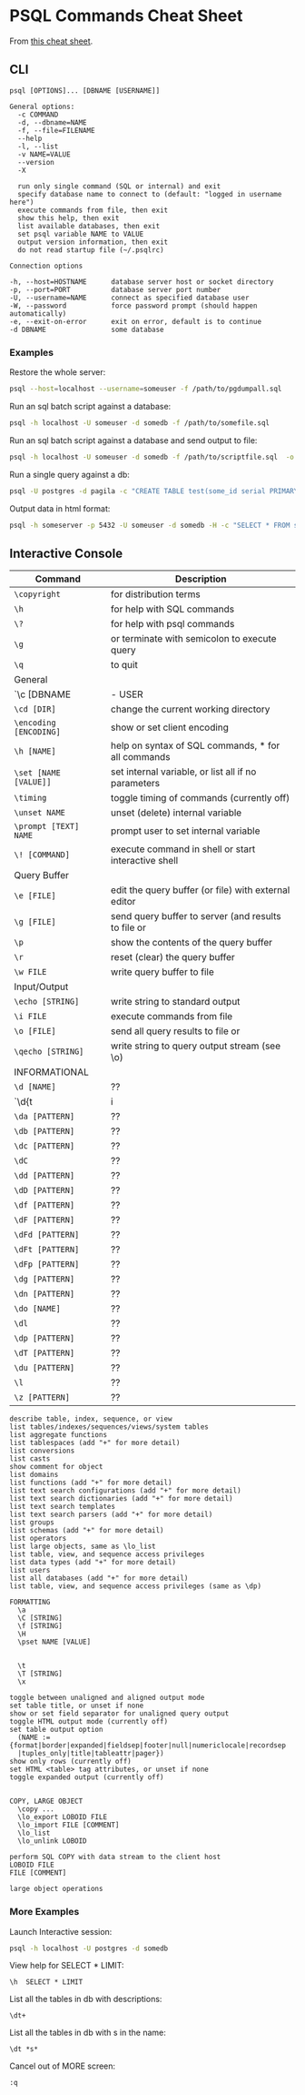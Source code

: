 # PSQL Commands Cheat Sheet

From [this cheat sheet](http://www.postgresonline.com/special_feature.php?sf_name=postgresql83_psql_cheatsheet).

## CLI
```
psql [OPTIONS]... [DBNAME [USERNAME]]

General options:
  -c COMMAND
  -d, --dbname=NAME
  -f, --file=FILENAME
  --help
  -l, --list
  -v NAME=VALUE
  --version
  -X

  run only single command (SQL or internal) and exit
  specify database name to connect to (default: "logged in username here")
  execute commands from file, then exit
  show this help, then exit
  list available databases, then exit
  set psql variable NAME to VALUE
  output version information, then exit
  do not read startup file (~/.psqlrc)

Connection options

-h, --host=HOSTNAME      database server host or socket directory
-p, --port=PORT          database server port number
-U, --username=NAME      connect as specified database user
-W, --password           force password prompt (should happen automatically)
-e, --exit-on-error      exit on error, default is to continue
-d DBNAME                some database
```

### Examples

Restore the whole server:
```sh
psql --host=localhost --username=someuser -f /path/to/pgdumpall.sql
```
Run an sql batch script against a database:
```sh
psql -h localhost -U someuser -d somedb -f /path/to/somefile.sql
```

Run an sql batch script against a database and send output to file:
```sh
psql -h localhost -U someuser -d somedb -f /path/to/scriptfile.sql  -o /path/to/outputfile.txt
```
Run a single query against a db:
```sh
psql -U postgres -d pagila -c "CREATE TABLE test(some_id serial PRIMARY KEY, some_text text);"
```

Output data in html format:
```sh
psql -h someserver -p 5432 -U someuser -d somedb -H -c "SELECT * FROM sometable" -o mydata.html
```

## Interactive Console


Command|Description
-------|-----------
`\copyright`|for distribution terms
`\h`|for help with SQL commands
`\?`|for help with psql commands
`\g`|or terminate with semicolon to execute query
`\q`|to quit
General|&nbsp;
`\c [DBNAME |- USER|- HOST|- PORT|-]`|connect to new database
`\cd [DIR]`|change the current working directory
`\encoding [ENCODING]`|show or set client encoding
`\h [NAME]`|help on syntax of SQL commands, * for all commands
`\set [NAME [VALUE]]`|set internal variable, or list all if no parameters
`\timing`|toggle timing of commands (currently off)
`\unset NAME`|unset (delete) internal variable
`\prompt [TEXT] NAME`|prompt user to set internal variable
`\! [COMMAND]`|execute command in shell or start interactive shell
Query Buffer|&nbsp;
`\e [FILE]`|edit the query buffer (or file) with external editor
`\g [FILE]`|send query buffer to server (and results to file or |pipe)
`\p`|show the contents of the query buffer
`\r`|reset (clear) the query buffer
`\w FILE`|write query buffer to file
Input/Output|&nbsp;
`\echo [STRING]`|write string to standard output
`\i FILE`|execute commands from file
`\o [FILE]`|send all query results to file or |pipe
`\qecho [STRING]`|write string to query output stream (see \o)
INFORMATIONAL|&nbsp;
`\d [NAME]`|??
`\d{t|i|s|v|S} [PATTERN]`|(add "+" for more detail)
`\da [PATTERN]`|??
`\db [PATTERN]`|??
`\dc [PATTERN]`|??
`\dC`|??
`\dd [PATTERN]`|??
`\dD [PATTERN]`|??
`\df [PATTERN]`|??
`\dF [PATTERN]`|??
`\dFd [PATTERN]`|??
`\dFt [PATTERN]`|??
`\dFp [PATTERN]`|??
`\dg [PATTERN]`|??
`\dn [PATTERN]`|??
`\do [NAME]`|??
`\dl`|??
`\dp [PATTERN]`|??
`\dT [PATTERN]`|??
`\du [PATTERN]`|??
`\l`|??
`\z [PATTERN]`|??

```
describe table, index, sequence, or view
list tables/indexes/sequences/views/system tables
list aggregate functions
list tablespaces (add "+" for more detail)
list conversions
list casts
show comment for object
list domains
list functions (add "+" for more detail)
list text search configurations (add "+" for more detail)
list text search dictionaries (add "+" for more detail)
list text search templates
list text search parsers (add "+" for more detail)
list groups
list schemas (add "+" for more detail)
list operators
list large objects, same as \lo_list
list table, view, and sequence access privileges
list data types (add "+" for more detail)
list users
list all databases (add "+" for more detail)
list table, view, and sequence access privileges (same as \dp)

FORMATTING
  \a
  \C [STRING]
  \f [STRING]
  \H
  \pset NAME [VALUE]


  \t
  \T [STRING]
  \x
```

```
toggle between unaligned and aligned output mode
set table title, or unset if none
show or set field separator for unaligned query output
toggle HTML output mode (currently off)
set table output option
  (NAME := {format|border|expanded|fieldsep|footer|null|numericlocale|recordsep
  |tuples_only|title|tableattr|pager})
show only rows (currently off)
set HTML <table> tag attributes, or unset if none
toggle expanded output (currently off)


COPY, LARGE OBJECT
  \copy ...
  \lo_export LOBOID FILE
  \lo_import FILE [COMMENT]
  \lo_list
  \lo_unlink LOBOID

perform SQL COPY with data stream to the client host
LOBOID FILE
FILE [COMMENT]

large object operations
```

### More Examples

Launch Interactive session:
```sh
psql -h localhost -U postgres -d somedb
```
View help for SELECT * LIMIT:
```
\h  SELECT * LIMIT
```

List all the tables in db with descriptions:
```
\dt+
```

List all the tables in db with s in the name:
```
\dt *s*
```

Cancel out of MORE screen:
```
:q
```
